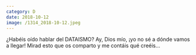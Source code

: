 ```yaml
--- 
category: D 
date: 2018-10-12 
image: /1314_2018-10-12.jpeg 
--- 
```


¿Habéis oído hablar del DATAISMO? Ay, Dios mío, ¡yo no sé a dónde vamos a llegar! Mirad esto que os comparto y me contáis qué creéis...